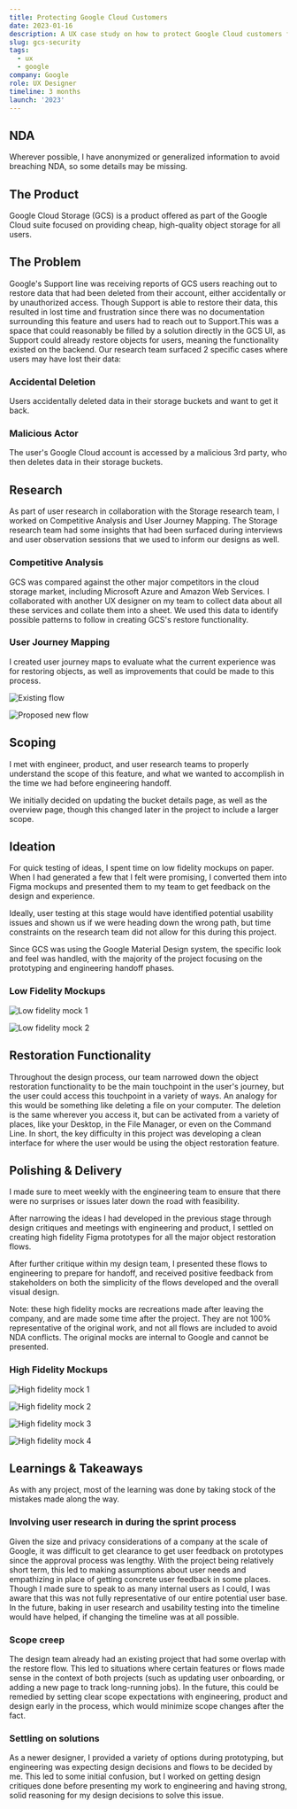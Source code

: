```yaml
---
title: Protecting Google Cloud Customers
date: 2023-01-16
description: A UX case study on how to protect Google Cloud customers from malicious actors.
slug: gcs-security
tags:
  - ux
  - google
company: Google
role: UX Designer
timeline: 3 months
launch: '2023'
---
```


## NDA

Wherever possible, I have anonymized or generalized information to avoid breaching NDA, so some details may be missing.

## The Product

Google Cloud Storage (GCS) is a product offered as part of the Google Cloud suite focused on providing cheap, high-quality object storage for all users.

## The Problem

Google's Support line was receiving reports of GCS users reaching out to restore data that had been deleted from their account, either accidentally or by unauthorized access. Though Support is able to restore their data, this resulted in lost time and frustration since there was no documentation surrounding this feature and users had to reach out to Support.‍This was a space that could reasonably be filled by a solution directly in the GCS UI, as Support could already restore objects for users, meaning the functionality existed on the backend. Our research team surfaced 2 specific cases where users may have lost their data:

### Accidental Deletion

Users accidentally deleted data in their storage buckets and want to get it back.

### Malicious Actor

The user's Google Cloud account is accessed by a malicious 3rd party, who then deletes data in their storage buckets.

## Research

As part of user research in collaboration with the Storage research team, I worked on Competitive Analysis and User Journey Mapping. The Storage research team had some insights that had been surfaced during interviews and user observation sessions that we used to inform our designs as well.

### Competitive Analysis

GCS was compared against the other major competitors in the cloud storage market, including Microsoft Azure and Amazon Web Services. I collaborated with another UX designer on my team to collect data about all these services and collate them into a sheet. We used this data to identify possible patterns to follow in creating GCS's restore functionality.

### User Journey Mapping

I created user journey maps to evaluate what the current experience was for restoring objects, as well as improvements that could be made to this process.

![Existing flow](/existing-flow2.png)

![Proposed new flow](/new-flow.png)

## Scoping

I met with engineer, product, and user research teams to properly understand the scope of this feature, and what we wanted to accomplish in the time we had before engineering handoff.

We initially decided on updating the bucket details page, as well as the overview page, though this changed later in the project to include a larger scope.

## Ideation

For quick testing of ideas, I spent time on low fidelity mockups on paper. When I had generated a few that I felt were promising, I converted them into Figma mockups and presented them to my team to get feedback on the design and experience.‍

Ideally, user testing at this stage would have identified potential usability issues and shown us if we were heading down the wrong path, but time constraints on the research team did not allow for this during this project.‍

Since GCS was using the Google Material Design system, the specific look and feel was handled, with the majority of the project focusing on the prototyping and engineering handoff phases.

### Low Fidelity Mockups

![Low fidelity mock 1](/low-fidelity.jpg)

![Low fidelity mock 2](/low-fidelity2.jpg)

## Restoration Functionality

Throughout the design process, our team narrowed down the object restoration functionality to be the main touchpoint in the user's journey, but the user could access this touchpoint in a variety of ways. An analogy for this would be something like deleting a file on your computer. The deletion is the same wherever you access it, but can be activated from a variety of places, like your Desktop, in the File Manager, or even on the Command Line. In short, the key difficulty in this project was developing a clean interface for where the user would be using the object restoration feature.

## Polishing & Delivery

I made sure to meet weekly with the engineering team to ensure that there were no surprises or issues later down the road with feasibility.

After narrowing the ideas I had developed in the previous stage through design critiques and meetings with engineering and product, I settled on creating high fidelity Figma prototypes for all the major object restoration flows.

After further critique within my design team, I presented these flows to engineering to prepare for handoff, and received positive feedback from stakeholders on both the simplicity of the flows developed and the overall visual design.

Note: these high fidelity mocks are recreations made after leaving the company, and are made some time after the project. They are not 100% representative of the original work, and not all flows are included to avoid NDA conflicts. The original mocks are internal to Google and cannot be presented.

### High Fidelity Mockups

![High fidelity mock 1](/gcs-screen1.png)

![High fidelity mock 2](/gcs-screen2.png)

![High fidelity mock 3](/gcs-screen3.png)

![High fidelity mock 4](/gcs-screen4.png)

## Learnings & Takeaways

As with any project, most of the learning was done by taking stock of the mistakes made along the way.

### Involving user research in during the sprint process

Given the size and privacy considerations of a company at the scale of Google, it was difficult to get clearance to get user feedback on prototypes since the approval process was lengthy. With the project being relatively short term, this led to making assumptions about user needs and empathizing in place of getting concrete user feedback in some places. Though I made sure to speak to as many internal users as I could, I was aware that this was not fully representative of our entire potential user base. In the future, baking in user research and usability testing into the timeline would have helped, if changing the timeline was at all possible.

### Scope creep

The design team already had an existing project that had some overlap with the restore flow. This led to situations where certain features or flows made sense in the context of both projects (such as updating user onboarding, or adding a new page to track long-running jobs). In the future, this could be remedied by setting clear scope expectations with engineering, product and design early in the process, which would minimize scope changes after the fact.

### Settling on solutions

As a newer designer, I provided a variety of options during prototyping, but engineering was expecting design decisions and flows to be decided by me. This led to some initial confusion, but I worked on getting design critiques done before presenting my work to engineering and having strong, solid reasoning for my design decisions to solve this issue.

